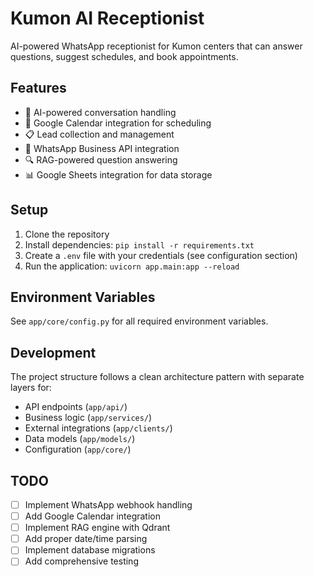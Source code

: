 # Kumon AI Receptionist

AI-powered WhatsApp receptionist for Kumon centers that can answer questions, suggest schedules, and book appointments.

## Features

- 🤖 AI-powered conversation handling
- 📅 Google Calendar integration for scheduling
- 📋 Lead collection and management
- 💬 WhatsApp Business API integration
- 🔍 RAG-powered question answering
- 📊 Google Sheets integration for data storage

## Setup

1. Clone the repository
2. Install dependencies: `pip install -r requirements.txt`
3. Create a `.env` file with your credentials (see configuration section)
4. Run the application: `uvicorn app.main:app --reload`

## Environment Variables

See `app/core/config.py` for all required environment variables.

## Development

The project structure follows a clean architecture pattern with separate layers for:

- API endpoints (`app/api/`)
- Business logic (`app/services/`)
- External integrations (`app/clients/`)
- Data models (`app/models/`)
- Configuration (`app/core/`)

## TODO

- [ ] Implement WhatsApp webhook handling
- [ ] Add Google Calendar integration
- [ ] Implement RAG engine with Qdrant
- [ ] Add proper date/time parsing
- [ ] Implement database migrations
- [ ] Add comprehensive testing

